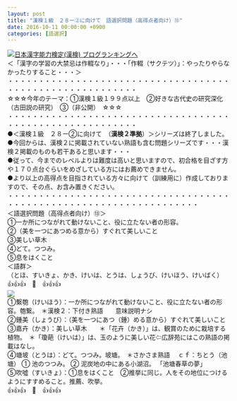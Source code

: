 ```yaml
---
layout: post
title: "漢検１級　２８ー②に向けて　語選択問題（高得点者向け）⑬"
date: 2016-10-11 00:00:00 +0900
categories: [語選択]
---
```


[![](/syuusyuu9701/assets/images/漢検１級-２８ー②に向けて-語選択問題（高得点者向け）⑬-br_c_3028_1.gif)](http://blog.with2.net/link.php?1659096:3028 "日本漢字能力検定(漢検) ブログランキングへ")[日本漢字能力検定(漢検) ブログランキングへ](http://blog.with2.net/link.php?1659096:3028)  
＜「漢字の学習の大禁忌は作輟なり」・・・「作輟（サクテツ）」：やったりやらなかったりすること・・・＞  
・・・・・・・・・・・・・・・・・・・・・・・・・・・・・・・・・・・・・・・・・・・・・・・・・・・・・・・・・  
☆☆☆今年のテーマ：①漢検１級１９９点以上　②好きな古代史の研究深化（古田説の研究）　③（非公開）　☆☆☆　　  
・・・・・・・・・・・・・・・・・・・・・・・・・・・・・・・・・・・・・・・・・・・・・・・・・・・・・・・・・  
●＜漢検１級　２８ー②に向けて　（**漢検２準拠**）＞シリーズは終了しました。  
●今回からは、漢検２に掲載されていない熟語も含む問題シリーズです・・・漢検２掲載のものも若干あると思います・・・  
●従って、今までのレベルよりは難度は高いと思いますので、初合格を目ざす方や１７０点台ぐらいをめざしている方にはお薦めできません。  
●より以上の高得点を目指されている方々に向けて（訓練用に）作成しておりますので、その点、お含み置きください。  
・・・・・・・・・・・・・・・・・・・・・・・・・・・・・・・・・・・・・・・・・・・・・・・・・・・・・・・・・・・・・・・・・・・  
＜語選択問題（高得点者向け）⑬＞  
①一か所につながれて動けないこと、役に立たない者の形容。  
②（美を一つにあつめる意から）すぐれて美しいこと  
③美しい草木  
④どて。つつみ。  
⑤息をはくこと  
＜語群＞  
（とほ、すいきょ、かき、けいは、とうは、しょうび、けいほう、けいばく）  
👍👍👍　🐒　👍👍👍  
![](/syuusyuu9701/assets/images/漢検１級-２８ー②に向けて-語選択問題（高得点者向け）⑬-1c3c6493ffa1cee5fdc94d6580e39c7e.png)  
①繋匏（けいほう）：一か所につながれて動けないこと、役に立たない者の形容。匏繋。　＊漢検２：下付き熟語　　意味説明ナシ  
②鍾美（しょうび）：（美を一つにあつ（鍾）める意から）すぐれて美しいこと  
③嘉卉（かき）：美しい草木　　＊「花卉（かき）」は、観賞のために栽培する植物。　＊「瓊葩（けいは）」は、玉のように美しい花⇦広辞苑にはこの熟語の掲載はなし。  
④塘坡（とうは）：どて。つつみ。坡塘。　＊さかさま熟語　 ｃｆ：ちとう（池塘） ① 池のつつみ。 ② 泥炭地の中にある小湖沼。 「池塘春草の夢」  
⑤吹噓（すいきょ）：①息をはくこと　②推挙に同じ。人をその地位につけるようにすすめること。推薦、吹挙。  
👍👍👍　🐒　👍👍👍  